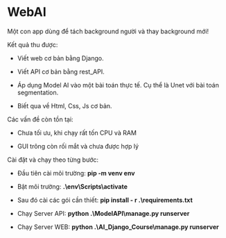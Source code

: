 # WebAI

Một con app dùng để tách background người và thay background mới!

Kết quả thu được:

+ Viết web cơ bản bằng Django.

+ Viết API cơ bản bằng rest_API.

+ Áp dụng Model AI vào một bài toán thực tế. Cụ thể là Unet với bài toán segmentation.

+ Biết qua về Html, Css, Js cơ bản.

Các vấn đề còn tồn tại:

+ Chưa tối ưu, khi chạy rất tốn CPU và RAM

+ GUI trông còn rối mắt và chưa được hợp lý


Cài đặt và chạy theo từng bước:

- Đầu tiên cài môi trường:  **pip -m venv env**

- Bật môi trường: **.\env\Scripts\activate**

- Sau đó cài các gói cần thiết: **pip install - r .\requirements.txt**

- Chạy Server API:  **python .\ModelAPI\manage.py runserver**

- Chạy Server WEB:  **python .\AI_Django_Course\manage.py runserver**

